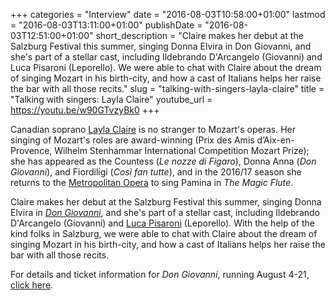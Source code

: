 +++
categories = "Interview"
date = "2016-08-03T10:58:00+01:00"
lastmod = "2016-08-03T13:11:00+01:00"
publishDate = "2016-08-03T12:51:00+01:00"
short_description = "Claire makes her debut at the Salzburg Festival this summer, singing Donna Elvira in Don Giovanni, and she's part of a stellar cast, including Ildebrando D'Arcangelo (Giovanni) and Luca Pisaroni (Leporello). We were able to chat with Claire about the dream of singing Mozart in his birth-city, and how a cast of Italians helps her raise the bar with all those recits."
slug = "talking-with-singers-layla-claire"
title = "Talking with singers: Layla Claire"
youtube_url = https://youtu.be/w90GTvzyBk0
+++

Canadian soprano [Layla Claire](/scene/people/layla-claire/) is no stranger to Mozart's operas. Her singing of Mozart's roles are award-winning (Prix des Amis d’Aix-en-Provence, Wilhelm Stenhammar International Competition Mozart Prize); she has appeared as the Countess (*Le nozze di Figaro*), Donna Anna (*Don Giovanni*), and Fiordiligi (*Così fan tutte*), and in the 2016/17 season she returns to the [Metropolitan Opera](/scene/companies/the-metropolitan-opera/) to sing Pamina in *The Magic Flute*.

Claire makes her debut at the Salzburg Festival this summer, singing Donna Elvira in [*Don Giovanni*](http://www.salzburgerfestspiele.at/opera/don-giovanni-2016), and she's part of a stellar cast, including Ildebrando D'Arcangelo (Giovanni) and [Luca Pisaroni](/talking-with-singers-luca-pisaroni/) (Leporello). With the help of the kind folks in Salzburg, we were able to chat with Claire about the dream of singing Mozart in his birth-city, and how a cast of Italians helps her raise the bar with all those recits.

For details and ticket information for *Don Giovanni*, running August 4-21, [click here](http://www.salzburgerfestspiele.at/opera/don-giovanni-2016).
